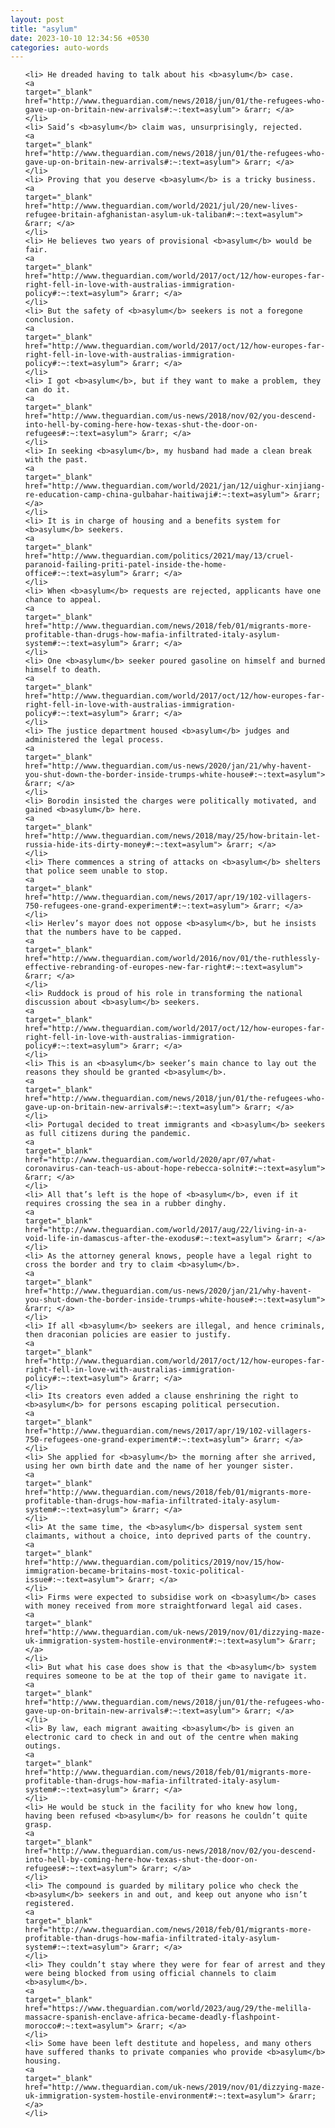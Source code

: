 ```yaml
---
layout: post
title: "asylum"
date: 2023-10-10 12:34:56 +0530
categories: auto-words
---
```

<ol>

    <li> He dreaded having to talk about his <b>asylum</b> case.
    <a 
    target="_blank" 
    href="http://www.theguardian.com/news/2018/jun/01/the-refugees-who-gave-up-on-britain-new-arrivals#:~:text=asylum"> &rarr; </a>
    </li>
    <li> Said’s <b>asylum</b> claim was, unsurprisingly, rejected.
    <a 
    target="_blank" 
    href="http://www.theguardian.com/news/2018/jun/01/the-refugees-who-gave-up-on-britain-new-arrivals#:~:text=asylum"> &rarr; </a>
    </li>
    <li> Proving that you deserve <b>asylum</b> is a tricky business.
    <a 
    target="_blank" 
    href="http://www.theguardian.com/world/2021/jul/20/new-lives-refugee-britain-afghanistan-asylum-uk-taliban#:~:text=asylum"> &rarr; </a>
    </li>
    <li> He believes two years of provisional <b>asylum</b> would be fair.
    <a 
    target="_blank" 
    href="http://www.theguardian.com/world/2017/oct/12/how-europes-far-right-fell-in-love-with-australias-immigration-policy#:~:text=asylum"> &rarr; </a>
    </li>
    <li> But the safety of <b>asylum</b> seekers is not a foregone conclusion.
    <a 
    target="_blank" 
    href="http://www.theguardian.com/world/2017/oct/12/how-europes-far-right-fell-in-love-with-australias-immigration-policy#:~:text=asylum"> &rarr; </a>
    </li>
    <li> I got <b>asylum</b>, but if they want to make a problem, they can do it.
    <a 
    target="_blank" 
    href="http://www.theguardian.com/us-news/2018/nov/02/you-descend-into-hell-by-coming-here-how-texas-shut-the-door-on-refugees#:~:text=asylum"> &rarr; </a>
    </li>
    <li> In seeking <b>asylum</b>, my husband had made a clean break with the past.
    <a 
    target="_blank" 
    href="http://www.theguardian.com/world/2021/jan/12/uighur-xinjiang-re-education-camp-china-gulbahar-haitiwaji#:~:text=asylum"> &rarr; </a>
    </li>
    <li> It is in charge of housing and a benefits system for <b>asylum</b> seekers.
    <a 
    target="_blank" 
    href="http://www.theguardian.com/politics/2021/may/13/cruel-paranoid-failing-priti-patel-inside-the-home-office#:~:text=asylum"> &rarr; </a>
    </li>
    <li> When <b>asylum</b> requests are rejected, applicants have one chance to appeal.
    <a 
    target="_blank" 
    href="http://www.theguardian.com/news/2018/feb/01/migrants-more-profitable-than-drugs-how-mafia-infiltrated-italy-asylum-system#:~:text=asylum"> &rarr; </a>
    </li>
    <li> One <b>asylum</b> seeker poured gasoline on himself and burned himself to death.
    <a 
    target="_blank" 
    href="http://www.theguardian.com/world/2017/oct/12/how-europes-far-right-fell-in-love-with-australias-immigration-policy#:~:text=asylum"> &rarr; </a>
    </li>
    <li> The justice department housed <b>asylum</b> judges and administered the legal process.
    <a 
    target="_blank" 
    href="http://www.theguardian.com/us-news/2020/jan/21/why-havent-you-shut-down-the-border-inside-trumps-white-house#:~:text=asylum"> &rarr; </a>
    </li>
    <li> Borodin insisted the charges were politically motivated, and gained <b>asylum</b> here.
    <a 
    target="_blank" 
    href="http://www.theguardian.com/news/2018/may/25/how-britain-let-russia-hide-its-dirty-money#:~:text=asylum"> &rarr; </a>
    </li>
    <li> There commences a string of attacks on <b>asylum</b> shelters that police seem unable to stop.
    <a 
    target="_blank" 
    href="http://www.theguardian.com/news/2017/apr/19/102-villagers-750-refugees-one-grand-experiment#:~:text=asylum"> &rarr; </a>
    </li>
    <li> Herlev’s mayor does not oppose <b>asylum</b>, but he insists that the numbers have to be capped.
    <a 
    target="_blank" 
    href="http://www.theguardian.com/world/2016/nov/01/the-ruthlessly-effective-rebranding-of-europes-new-far-right#:~:text=asylum"> &rarr; </a>
    </li>
    <li> Ruddock is proud of his role in transforming the national discussion about <b>asylum</b> seekers.
    <a 
    target="_blank" 
    href="http://www.theguardian.com/world/2017/oct/12/how-europes-far-right-fell-in-love-with-australias-immigration-policy#:~:text=asylum"> &rarr; </a>
    </li>
    <li> This is an <b>asylum</b> seeker’s main chance to lay out the reasons they should be granted <b>asylum</b>.
    <a 
    target="_blank" 
    href="http://www.theguardian.com/news/2018/jun/01/the-refugees-who-gave-up-on-britain-new-arrivals#:~:text=asylum"> &rarr; </a>
    </li>
    <li> Portugal decided to treat immigrants and <b>asylum</b> seekers as full citizens during the pandemic.
    <a 
    target="_blank" 
    href="http://www.theguardian.com/world/2020/apr/07/what-coronavirus-can-teach-us-about-hope-rebecca-solnit#:~:text=asylum"> &rarr; </a>
    </li>
    <li> All that’s left is the hope of <b>asylum</b>, even if it requires crossing the sea in a rubber dinghy.
    <a 
    target="_blank" 
    href="http://www.theguardian.com/world/2017/aug/22/living-in-a-void-life-in-damascus-after-the-exodus#:~:text=asylum"> &rarr; </a>
    </li>
    <li> As the attorney general knows, people have a legal right to cross the border and try to claim <b>asylum</b>.
    <a 
    target="_blank" 
    href="http://www.theguardian.com/us-news/2020/jan/21/why-havent-you-shut-down-the-border-inside-trumps-white-house#:~:text=asylum"> &rarr; </a>
    </li>
    <li> If all <b>asylum</b> seekers are illegal, and hence criminals, then draconian policies are easier to justify.
    <a 
    target="_blank" 
    href="http://www.theguardian.com/world/2017/oct/12/how-europes-far-right-fell-in-love-with-australias-immigration-policy#:~:text=asylum"> &rarr; </a>
    </li>
    <li> Its creators even added a clause enshrining the right to <b>asylum</b> for persons escaping political persecution.
    <a 
    target="_blank" 
    href="http://www.theguardian.com/news/2017/apr/19/102-villagers-750-refugees-one-grand-experiment#:~:text=asylum"> &rarr; </a>
    </li>
    <li> She applied for <b>asylum</b> the morning after she arrived, using her own birth date and the name of her younger sister.
    <a 
    target="_blank" 
    href="http://www.theguardian.com/news/2018/feb/01/migrants-more-profitable-than-drugs-how-mafia-infiltrated-italy-asylum-system#:~:text=asylum"> &rarr; </a>
    </li>
    <li> At the same time, the <b>asylum</b> dispersal system sent claimants, without a choice, into deprived parts of the country.
    <a 
    target="_blank" 
    href="http://www.theguardian.com/politics/2019/nov/15/how-immigration-became-britains-most-toxic-political-issue#:~:text=asylum"> &rarr; </a>
    </li>
    <li> Firms were expected to subsidise work on <b>asylum</b> cases with money received from more straightforward legal aid cases.
    <a 
    target="_blank" 
    href="http://www.theguardian.com/uk-news/2019/nov/01/dizzying-maze-uk-immigration-system-hostile-environment#:~:text=asylum"> &rarr; </a>
    </li>
    <li> But what his case does show is that the <b>asylum</b> system requires someone to be at the top of their game to navigate it.
    <a 
    target="_blank" 
    href="http://www.theguardian.com/news/2018/jun/01/the-refugees-who-gave-up-on-britain-new-arrivals#:~:text=asylum"> &rarr; </a>
    </li>
    <li> By law, each migrant awaiting <b>asylum</b> is given an electronic card to check in and out of the centre when making outings.
    <a 
    target="_blank" 
    href="http://www.theguardian.com/news/2018/feb/01/migrants-more-profitable-than-drugs-how-mafia-infiltrated-italy-asylum-system#:~:text=asylum"> &rarr; </a>
    </li>
    <li> He would be stuck in the facility for who knew how long, having been refused <b>asylum</b> for reasons he couldn’t quite grasp.
    <a 
    target="_blank" 
    href="http://www.theguardian.com/us-news/2018/nov/02/you-descend-into-hell-by-coming-here-how-texas-shut-the-door-on-refugees#:~:text=asylum"> &rarr; </a>
    </li>
    <li> The compound is guarded by military police who check the <b>asylum</b> seekers in and out, and keep out anyone who isn’t registered.
    <a 
    target="_blank" 
    href="http://www.theguardian.com/news/2018/feb/01/migrants-more-profitable-than-drugs-how-mafia-infiltrated-italy-asylum-system#:~:text=asylum"> &rarr; </a>
    </li>
    <li> They couldn’t stay where they were for fear of arrest and they were being blocked from using official channels to claim <b>asylum</b>.
    <a 
    target="_blank" 
    href="https://www.theguardian.com/world/2023/aug/29/the-melilla-massacre-spanish-enclave-africa-became-deadly-flashpoint-morocco#:~:text=asylum"> &rarr; </a>
    </li>
    <li> Some have been left destitute and hopeless, and many others have suffered thanks to private companies who provide <b>asylum</b> housing.
    <a 
    target="_blank" 
    href="http://www.theguardian.com/uk-news/2019/nov/01/dizzying-maze-uk-immigration-system-hostile-environment#:~:text=asylum"> &rarr; </a>
    </li>